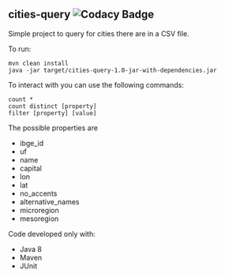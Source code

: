 ## cities-query ![Codacy Badge](https://api.codacy.com/project/badge/Grade/982ae1b3088742c992cb9c54c616a040)

Simple project to query for cities there are in a CSV file.

To run:
```
mvn clean install
java -jar target/cities-query-1.0-jar-with-dependencies.jar 
```

To interact with you can use the following commands:
```
count *
count distinct [property]
filter [property] [value]
```

The possible properties are

 - ibge_id
 - uf
 - name
 - capital
 - lon 
 - lat
 - no_accents
 - alternative_names 
 - microregion
 - mesoregion


Code developed only with:
 - Java 8
 - Maven
 - JUnit
 
 
 
